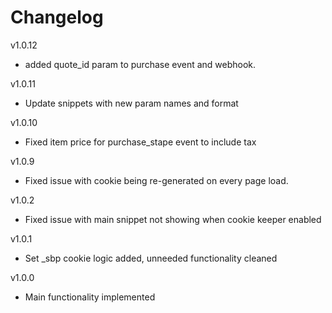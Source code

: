 # Changelog

v1.0.12
- added quote_id param to purchase event and webhook.

v1.0.11
- Update snippets with new param names and format

v1.0.10
- Fixed item price for purchase_stape event to include tax

v1.0.9
- Fixed issue with cookie being re-generated on every page load.

v1.0.2
- Fixed issue with main snippet not showing when cookie keeper enabled

v1.0.1
- Set _sbp cookie logic added, unneeded functionality cleaned

v1.0.0
- Main functionality implemented
